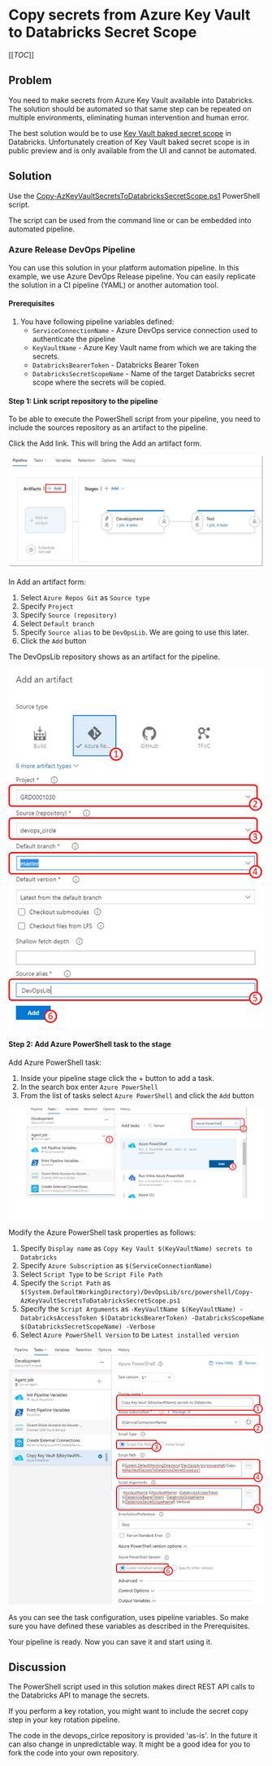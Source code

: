# Copy secrets from Azure Key Vault to Databricks Secret Scope

[[_TOC_]]

## Problem
You need to make secrets from Azure Key Vault available into Databricks. The solution should be automated so that same step can be repeated on multiple environments, eliminating human intervention and human error.

The best solution would be to use [Key Vault baked secret scope](https://docs.microsoft.com/en-us/azure/databricks/security/secrets/secret-scopes#azure-key-vault-backed-scopes) in Databricks. Unfortunately creation of Key Vault baked secret scope is in public preview and is only available from the UI and cannot be automated.

## Solution
Use the [Copy-AzKeyVaultSecretsToDatabricksSecretScope.ps1](https://dev.azure.com/cbsp-abnamro/GRD0001030/_git/devops_circle?path=%2Fsrc%2Fpowershell%2FCopy-AzKeyVaultSecretsToDatabricksSecretScope.ps1) PowerShell script.

The script can be used from the command line or can be embedded into automated pipeline.

### Azure Release DevOps Pipeline

You can use this solution in your platform automation pipeline. In this example, we use Azure DevOps Release pipeline. You can easily replicate the solution in a CI pipeline (YAML) or another automation tool.

#### Prerequisites

1. You have following pipeline variables defined:
   - `ServiceConnectionName` - Azure DevOps service connection used to authenticate the pipeline
   - `KeyVaultName` - Azure Key Vault name from which we are taking the secrets.
   - `DatabricksBearerToken` - Databricks Bearer Token
   - `DatabricksSecretScopeName` - Name of the target Databricks secret scope where the secrets will be copied. 

#### Step 1: Link script repository to the pipeline
To be able to execute the PowerShell script from your pipeline, you need to include the sources repository as an artifact to the pipeline.

Click the Add link. This will bring the Add an artifact form.

![Add artifact](databricks-copy-secrets-from-key-vault-to-secret-scope/add-artifact.png)

In Add an artifact form:
1. Select `Azure Repos Git` as `Source type`
2. Specify `Project`
3. Specify `Source (repository)`
4. Select `Default branch`
5. Specify `Source alias` to be `DevOpsLib`. We are going to use this later.
6. Click the `Add` button

The DevOpsLib repository shows as an artifact for the pipeline.

![Add an artifact form](databricks-copy-secrets-from-key-vault-to-secret-scope/add-artifact-form.png)

#### Step 2: Add Azure PowerShell task to the stage

Add Azure PowerShell task:
1. Inside your pipeline stage click the + button to add a task.
2. In the search box enter `Azure PowerShell`
3. From the list of tasks select `Azure PowerShell` and click the `Add` button

![Add Azure PowerShell task](databricks-copy-secrets-from-key-vault-to-secret-scope/add-powershell-task.png)

Modify the Azure PowerShell task properties as follows:
1. Specify `Display name` as `Copy Key Vault $(KeyVaultName) secrets to Databricks`
2. Specify `Azure Subscription` as `$(ServiceConnectionName)`
3. Select `Script Type` to be `Script File Path`
4. Specify the `Script Path` as `$(System.DefaultWorkingDirectory)/DevOpsLib/src/powershell/Copy-AzKeyVaultSecretsToDatabricksSecretScope.ps1`
5. Specify the `Script Arguments` as `-KeyVaultName $(KeyVaultName) -DatabricksAccessToken $(DatabricksBearerToken) -DatabricksScopeName $(DatabricksSecretScopeName) -Verbose`
6. Select `Azure PowerShell Version` to be `Latest installed version`

![Azure PowerShell task properties](databricks-copy-secrets-from-key-vault-to-secret-scope/azure-powershell-task-properties.png)

As you can see the task configuration, uses pipeline variables. So make sure you have defined these variables as described in the Prerequisites.

Your pipeline is ready. Now you can save it and start using it.

## Discussion

The PowerShell script used in this solution makes direct REST API calls to the Databricks API to manage the secrets.

If you perform a key rotation, you might want to include the secret copy step in your key rotation pipeline.

The code in the devops_cirlce repository is provided 'as-is'. In the future it can also change in unpredictable way. It might be a good idea for you to fork the code into your own repository.

